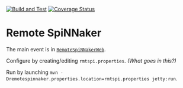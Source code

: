 [![Build and Test](https://github.com/SpiNNakerManchester/RemoteSpiNNaker/workflows/Build%20and%20Test/badge.svg?branch=actions)](https://github.com/SpiNNakerManchester/RemoteSpiNNaker/actions?query=workflow%3A%22Build+and+Test%22+branch%3Amaster)
[![Coverage Status](https://coveralls.io/repos/github/SpiNNakerManchester/RemoteSpiNNaker/badge.svg?branch=master)](https://coveralls.io/github/SpiNNakerManchester/RemoteSpiNNaker?branch=master)

Remote SpiNNaker
================

The main event is in [`RemoteSpiNNakerWeb`](RemoteSpiNNaker/RemoteSpiNNakerWeb).

Configure by creating/editing `rmtspi.properties`. _(What goes in this?)_

Run by launching `mvn -Dremotespinnaker.properties.location=rmtspi.properties jetty:run`.
